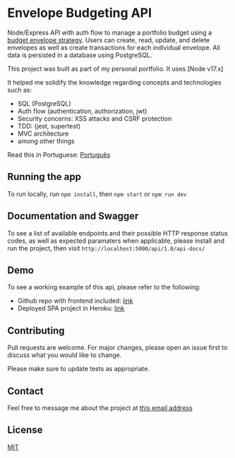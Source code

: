 # Envelope Budgeting API

Node/Express API with auth flow to manage a portfolio budget using a [budget envelope strategy](https://www.investopedia.com/envelope-budgeting-system-5208026). Users can create, read, update, and delete envelopes as well as create transactions for each individual envelope. All data is persisted in a database using PostgreSQL.

This project was built as part of my personal portfolio. It uses [Node v17.x]

It helped me solidify the knowledge regarding concepts and technologies such as:
- SQL (PostgreSQL)
- Auth flow (authentication, authorization, jwt)
- Security concerns: XSS attacks and CSRF protection
- TDD: (jest, supertest)
- MVC architecture
- among other things

Read this in Portuguese: [Português](https://github.com/allanbernartt/envelopes-api/blob/main/README.pt-br.md)
## Running the app
To run locally, run `npm install`, then `npm start` or `npm run dev`

## Documentation and Swagger

To see a list of available endpoints and their possible HTTP response status codes, as well as expected paramaters when applicable, please install and run the project, then visit `http://localhost:5000/api/1.0/api-docs/`

## Demo

To see a working example of this api, please refer to the following:
- Github repo with frontend included: [link](https://github.com/allanbernartt/envelopes-SPA) 
- Deployed SPA project in Heroku: [link](https://envelope-project.herokuapp.com/) 

## Contributing

Pull requests are welcome. For major changes, please open an issue first to discuss what you would like to change.

Please make sure to update tests as appropriate.

## Contact
Feel free to message me about the project at [this email address](mailto:allan.bernartt@gmail.com)


## License
[MIT](https://choosealicense.com/licenses/mit/)
